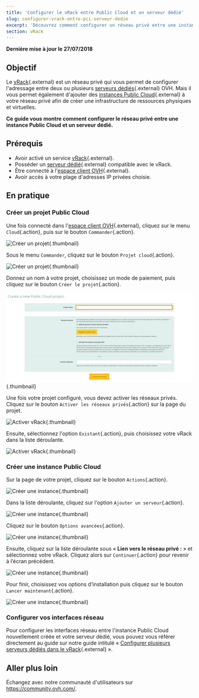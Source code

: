 ```yaml
---
title: 'Configurer le vRack entre Public Cloud et un serveur dédié'
slug: configurer-vrack-entre-pci-serveur-dedie
excerpt: 'Découvrez comment configurer un réseau privé entre une instance Public Cloud et un serveur dédié.'
section: vRack
---
```


**Dernière mise à jour le 27/07/2018**

## Objectif

Le [vRack](https://www.ovh.com/fr/solutions/vrack/){.external} est un réseau privé qui vous permet de configurer l'adressage entre deux ou plusieurs [serveurs dédiés](https://www.ovh.com/fr/serveurs_dedies/){.external} OVH. Mais il vous permet également d'ajouter des [instances Public Cloud](https://www.ovh.com/fr/public-cloud/instances/){.external} à votre réseau privé afin de créer une infrastructure de ressources physiques et virtuelles.

**Ce guide vous montre comment configurer le réseau privé entre une instance Public Cloud et un serveur dédié.**


## Prérequis

- Avoir activé un service [vRack](https://www.ovh.com/fr/solutions/vrack){.external}.
- Posséder un [serveur dédié](https://www.ovh.com/fr/serveurs_dedies/){.external} compatible avec le vRack.
- Être connecté à l'[espace client OVH](https://www.ovh.com/auth/?action=gotomanager&from=https://www.ovh.com/fr/&ovhSubsidiary=fr){.external}.
- Avoir accès à votre plage d'adresses IP privées choisie.


## En pratique

### Créer un projet Public Cloud

Une fois connecté dans l'[espace client OVH](https://www.ovh.com/auth/?action=gotomanager&from=https://www.ovh.com/fr/&ovhSubsidiary=fr){.external}, cliquez sur le menu `Cloud`{.action}, puis sur le bouton `Commander`{.action}.

![Créer un projet](images/pci-project-01.png){.thumbnail}

Sous le menu `Commander`, cliquez sur le bouton `Projet cloud`{.action}.

![Créer un projet](images/pci-project-02.png){.thumbnail}

Donnez un nom à votre projet, choisissez un mode de paiement, puis cliquez sur le bouton `Créer le projet`{.action}.

![Créer un projet](images/pci-project-03.png){.thumbnail}

Une fois votre projet configuré, vous devez activer les réseaux privés. Cliquez sur le bouton `Activer les réseaux privés`{.action} sur la page du projet.

![Activer vRack](images/pci-vrack-01.png){.thumbnail}

Ensuite, sélectionnez l'option `Existant`{.action}, puis choisissez votre vRack dans la liste déroulante.

![Activer vRack](images/pci-vrack-02.png){.thumbnail}


### Créer une instance Public Cloud

Sur la page de votre projet, cliquez sur le bouton `Actions`{.action}.

![Créer une instance](images/pci-01.png){.thumbnail}

Dans la liste déroulante, cliquez sur l'option `Ajouter un serveur`{.action}.

![Créer une instance](images/pci-02.png){.thumbnail}

Cliquez sur le bouton `Options avancées`{.action}.

![Créer une instance](images/pci-03.png){.thumbnail}

Ensuite, cliquez sur la liste déroulante sous « **Lien vers le réseau privé :** » et sélectionnez votre vRack. Cliquez alors sur `Continuer`{.action} pour revenir à l’écran précédent.

![Créer une instance](images/pci-04.png){.thumbnail}

Pour finir, choisissez vos options d’installation puis cliquez sur le bouton `Lancer maintenant`{.action}.

![Créer une instance](images/pci-05.png){.thumbnail}


### Configurer vos interfaces réseau

Pour configurer les interfaces réseau entre l'instance Public Cloud nouvellement créée et votre serveur dédié, vous pouvez vous référer directement au guide sur notre guide intitulé « [Configurer plusieurs serveurs dédiés dans le vRack](https://docs.ovh.com/fr/dedicated/configurer-plusieurs-serveurs-dedies-dans-le-vrack/){.external} ».


## Aller plus loin

Échangez avec notre communauté d'utilisateurs sur <https://community.ovh.com/>.